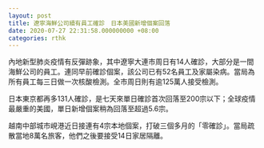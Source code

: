 ```yaml
---
layout: post
title: 遼寧海鮮公司續有員工確診　日本美國新增個案回落
date: 2020-07-27 22:31:58.000000000 +08:00
categories: rthk
---
```


內地新型肺炎疫情有反彈跡象，其中遼寧大連市周日有14人確診，大部分是一間海鮮公司的員工。連同早前確診個案，該公司已有52名員工及家屬染病。當局為所有員工每三日做一次核酸檢測。全市周日則有逾125萬人接受檢測。

日本東京都再多131人確診，是七天來單日確診首次回落至200宗以下；全球疫情最嚴重的美國，單日新增個案稍為回落至超過5.6宗。

越南中部城市峴港近日接連有4宗本地個案，打破三個多月的「零確診」。當局疏散當地8萬名旅客，他們之後要接受14日家居隔離。
